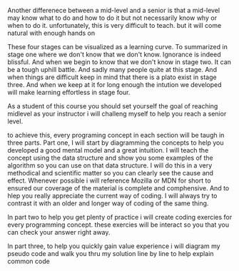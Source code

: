 Another differenece between a mid-level and a senior
is that a mid-level may know what to do and how to do it but not necessarily know why or when to do it. 
unfortunately, this is very difficult to teach. but it will come natural with enough hands on

These four stages can be visualized as a learning curve. 
To summarized in stage one where we don't know that we don't know. 
Ignorance is indeed blissful. 
And when we begin to know that we don't know in stage two. 
It can be a tough uphill battle. 
And sadly many people quite at this stage.
And when things are difficult keep in mind that there is a plato exist in stage three.
And when we keep at it for long enough the intution we developed will make learning effortless in stage four.

As a student of this course you should set yourself the goal of reaching midlevel 
as your instructor i will challeng myself to help you reach a senior level.


to achieve this, every programing concept in each section will be taugh in three parts.
Part one, I will start by diagramming the concepts to help you developed a good mental model and a great intuition.
I will teach the concept using the data structure and show you some examples of the algorithm 
so you can use on that data structure. 
I will do this in a very methodical and scientific matter so you can clearly see the cause and effect.
Whenever possible i will reference Mozilla or MDN for short to ensured our coverage of the material
is complete and comphensive. And to hlep you really appreciate the current way of coding. 
I will always try to contrast it with an older and longer way of coding of the same thing.


In part two to help you get plenty of practice i will create coding exercies for every programming concept.
these exercies will be interact so you that you can check your answer right away. 

In part three, to help you quickly gain value experience i will diagram my pseudo code and walk you thru my solution
line by line
to help explain common code 
